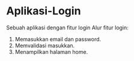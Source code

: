# Aplikasi-Login
Sebuah aplikasi dengan fitur login
Alur fitur login:
1. Memasukkan email dan password.
2. Memvalidasi masukkan. 
3. Menampilkan halaman home. 
